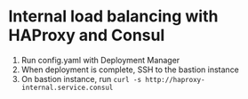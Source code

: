 # Internal load balancing with HAProxy and Consul
1. Run config.yaml with Deployment Manager
2. When deployment is complete, SSH to the bastion instance
3. On bastion instance, run `curl -s http://haproxy-internal.service.consul`
